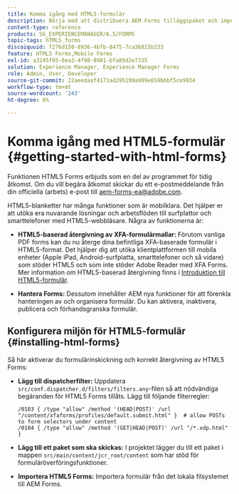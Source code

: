 ```yaml
---
title: Komma igång med HTML5-formulär
description: Börja med att distribuera AEM Forms tilläggspaket och importera befintliga HTML5-formulär till AEM.
content-type: reference
products: SG_EXPERIENCEMANAGER/6.5/FORMS
topic-tags: hTML5_forms
discoiquuid: f276d150-8936-4bfb-8475-7ca36815b233
feature: HTML5 Forms,Mobile Forms
exl-id: a3245f05-6ea3-4f90-8981-bfa89d2e7335
solution: Experience Manager, Experience Manager Forms
role: Admin, User, Developer
source-git-commit: 22aeedaaf4171ad295199a989e659b6bf5ce9834
workflow-type: tm+mt
source-wordcount: '243'
ht-degree: 0%

---
```


# Komma igång med HTML5-formulär {#getting-started-with-html-forms}

<span class="preview"> Funktionen HTML5 Forms erbjuds som en del av programmet för tidig åtkomst. Om du vill begära åtkomst skickar du ett e-postmeddelande från din officiella (arbets) e-post till aem-forms-ea@adobe.com.
</span>

HTML5-blanketter har många funktioner som är mobilklara. Det hjälper er att utöka era nuvarande lösningar och arbetsflöden till surfplattor och smarttelefoner med HTML5-webbläsare. Några av funktionerna är:

* **HTML5-baserad återgivning av XFA-formulärmallar:** Förutom vanliga PDF forms kan du nu återge dina befintliga XFA-baserade formulär i HTML5-format. Det hjälper dig att utöka klientplattformen till mobila enheter (Apple iPad, Android-surfplatta, smarttelefoner och så vidare) som stöder HTML5 och som inte stöder Adobe Reader med XFA Forms. Mer information om HTML5-baserad återgivning finns i [Introduktion till HTML5-formulär](/help/forms/introductionhtml5.md).

* **Hantera Forms:** Dessutom innehåller AEM nya funktioner för att förenkla hanteringen av och organisera formulär. Du kan aktivera, inaktivera, publicera och förhandsgranska formulär.<!--For more information, see [Introduction to managing forms](/help/forms/using/introduction-managing-forms.md).-->

## Konfigurera miljön för HTML5-formulär {#installing-html-forms}

Så här aktiverar du formulärinskickning och korrekt återgivning av HTML5 Forms:

* **Lägg till dispatcherfilter:** Uppdatera `src/conf.dispatcher.d/filters/filters.any`-filen så att nödvändiga begäranden för HTML5 Forms tillåts. Lägg till följande filterregler:

  ```
  /0103 { /type "allow" /method '(HEAD|POST)' /url "/content/xfaforms/profiles/default.submit.html" }  # allow POSTs to form selectors under content
  /0104 { /type "allow" /method '(GET|HEAD|POST)' /url "/*.xdp.html" }
  ```

* **Lägg till ett paket som ska skickas:** I projektet lägger du till ett paket i mappen `src/main/content/jcr_root/content` som har stöd för formuläröverföringsfunktioner.

* **Importera HTML5 Forms:** Importera formulär från det lokala filsystemet till AEM Forms.
